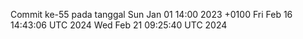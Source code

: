 Commit ke-55 pada tanggal Sun Jan 01 14:00 2023 +0100
Fri Feb 16 14:43:06 UTC 2024
Wed Feb 21 09:25:40 UTC 2024
